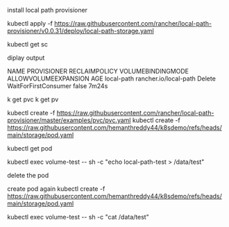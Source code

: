 install  local path provisioner

kubectl apply -f https://raw.githubusercontent.com/rancher/local-path-provisioner/v0.0.31/deploy/local-path-storage.yaml

kubectl get sc


diplay output

NAME         PROVISIONER             RECLAIMPOLICY   VOLUMEBINDINGMODE      ALLOWVOLUMEEXPANSION   AGE
local-path   rancher.io/local-path   Delete          WaitForFirstConsumer   false                  7m24s


k get pvc
k get pv


kubectl create -f https://raw.githubusercontent.com/rancher/local-path-provisioner/master/examples/pvc/pvc.yaml
kubectl create -f https://raw.githubusercontent.com/hemanthreddy44/k8sdemo/refs/heads/main/storage/pod.yaml


kubectl get pod

kubectl exec volume-test -- sh -c "echo local-path-test > /data/test"

delete the pod


create pod again 
kubectl create -f https://raw.githubusercontent.com/hemanthreddy44/k8sdemo/refs/heads/main/storage/pod.yaml

 kubectl exec volume-test -- sh -c "cat /data/test"

